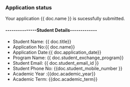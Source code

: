 <h3>Application status</h3>

<p>Your application {{ doc.name }} is sucessfully submitted.</p>


<h4>---------------Student Details-------------</h4>

<ul>
<li>Student Name: {{ doc.title}}
<li>Application No:{{ doc.name}}
<li>Application Date:{{ doc.application_date}}
<li>Program Name: {{ doc.student_exchange_program}}
<li>Student Email: {{ doc.student_email_id }}
<li>Student Phone No: {{doc.student_mobile_number }}
<li>Academic Year :{{doc.academic_year}}
<li>Academic Term: {{doc.academic_term}}
</ul>